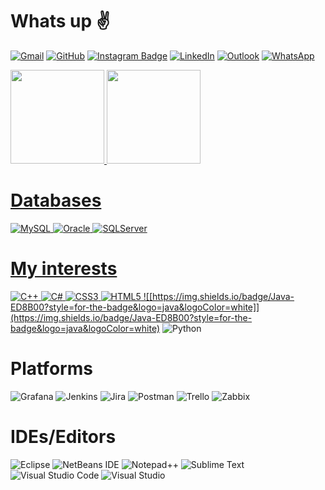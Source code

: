 # Whats up :v:

[![Gmail](https://img.shields.io/badge/Gmail-D14836?style=for-the-badge&logo=gmail&logoColor=white)](mailto:thaynanh77@gmail.com)
[![GitHub](https://img.shields.io/badge/github-%23121011.svg?style=for-the-badge&logo=github&logoColor=white)](https://github.com/thaynanribeiro)
[![Instagram Badge](https://img.shields.io/badge/Instagram-%23E4405F.svg?style=for-the-badge&logo=Instagram&logoColor=white&link=https://www.instagram.com/thay_henriquee)](https://www.instagram.com/thay_henriquee/)
[![LinkedIn](https://img.shields.io/badge/linkedin-%230077B5.svg?style=for-the-badge&logo=linkedin&logoColor=white)](https://www.linkedin.com/in/thaynanribeiro/)
[![Outlook](https://img.shields.io/badge/Hotmail-0078D4?style=for-the-badge&logo=microsoft-outlook&logoColor=white&link=thaynan.thay@hotmail.com)](mailto:thaynan.thay@hotmail.com)
[![WhatsApp](https://img.shields.io/badge/WhatsApp-25D366?style=for-the-badge&logo=whatsapp&logoColor=white)](https://wa.me/5517996188062)

 <div>
  <a href="https://github.com/ThaynanRibeiro">
  <img height="150em" src="https://github-readme-stats.vercel.app/api?username=thaynanribeiro&show_icons=true&theme=chartreuse-dark&include_all_commits=true&count_private=true"/>
  <img height="150em" src="https://github-readme-stats.vercel.app/api/top-langs/?username=thaynanribeiro&layout=compact&langs_count=7&theme=chartreuse-dark"/>
</div>

 
# Databases
![MySQL](https://img.shields.io/badge/mysql-%2300f.svg?style=for-the-badge&logo=mysql&logoColor=white) 
![Oracle](https://img.shields.io/badge/PL/SQL-F80000?style=for-the-badge&logo=oracle&logoColor=white)
![SQLServer](https://img.shields.io/badge/SQL%20Sever-CC2927?style=for-the-badge&logo=microsoft%20sql%20server&logoColor=white)
  
 # My interests
 ![C++](https://img.shields.io/badge/c++-%2300599C.svg?style=for-the-badge&logo=c%2B%2B&logoColor=white)
 ![C#](https://img.shields.io/badge/c%23-%23239120.svg?style=for-the-badge&logo=c-sharp&logoColor=white)
 ![CSS3](https://img.shields.io/badge/css3-%231572B6.svg?style=for-the-badge&logo=css3&logoColor=white)
 ![HTML5](https://img.shields.io/badge/html5-%23E34F26.svg?style=for-the-badge&logo=html5&logoColor=white)
 ![[https://img.shields.io/badge/Java-ED8B00?style=for-the-badge&logo=java&logoColor=white]](https://img.shields.io/badge/Java-ED8B00?style=for-the-badge&logo=java&logoColor=white)
 ![Python](https://img.shields.io/badge/python-3670A0?style=for-the-badge&logo=python&logoColor=ffdd54)
 
  # Platforms
 ![Grafana](https://img.shields.io/badge/grafana-%23F46800.svg?style=for-the-badge&logo=grafana&logoColor=white)
 ![Jenkins](https://img.shields.io/badge/jenkins-%232C5263.svg?style=for-the-badge&logo=jenkins&logoColor=white)
 ![Jira](https://img.shields.io/badge/jira-%230A0FFF.svg?style=for-the-badge&logo=jira&logoColor=white)
 ![Postman](https://img.shields.io/badge/Postman-FF6C37?style=for-the-badge&logo=postman&logoColor=white)
 ![Trello](https://img.shields.io/badge/Trello-%23026AA7.svg?style=for-the-badge&logo=Trello&logoColor=white)
 ![Zabbix](https://img.shields.io/badge/Zabbix-F80000?style=for-the-badge&logo=oracle&logoColor=white)
 
 # IDEs/Editors
 ![Eclipse](https://img.shields.io/badge/Eclipse-FE7A16.svg?style=for-the-badge&logo=Eclipse&logoColor=white)
 ![NetBeans IDE](https://img.shields.io/badge/NetBeans-1B6AC6.svg?style=for-the-badge&logo=apache-netbeans-ide&logoColor=white)
 ![Notepad++](https://img.shields.io/badge/Notepad++-90E59A.svg?style=for-the-badge&logo=notepad%2b%2b&logoColor=black)
 ![Sublime Text](https://img.shields.io/badge/sublime_text-%23575757.svg?style=for-the-badge&logo=sublime-text&logoColor=important)
 ![Visual Studio Code](https://img.shields.io/badge/Visual%20Studio%20Code-0078d7.svg?style=for-the-badge&logo=visual-studio-code&logoColor=white)
 ![Visual Studio](https://img.shields.io/badge/Visual%20Studio-5C2D91.svg?style=for-the-badge&logo=visual-studio&logoColor=white)

<!--
Here are some ideas to get you started:

- ?? I’m currently working on ...
- ?? I’m currently learning ...
- ?? I’m looking to collaborate on ...
- ?? I’m looking for help with ...
- ?? Ask me about ...
- ?? How to reach me: ...
- ?? Pronouns: ...
- ? Fun fact: ... 

